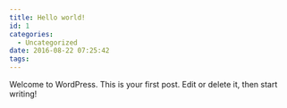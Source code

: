```yaml
---
title: Hello world!
id: 1
categories:
  - Uncategorized
date: 2016-08-22 07:25:42
tags:
---
```


Welcome to WordPress. This is your first post. Edit or delete it, then start writing!